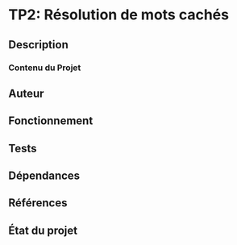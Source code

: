 # TP2: Résolution de mots cachés 
## Description


### Contenu du Projet 


## Auteur 

## Fonctionnement

## Tests 


## Dépendances 

## Références

## État du projet 



